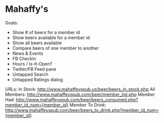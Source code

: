 # Mahaffy's

Goals: 

  * Show # of beers for a member id
  * Show beers available for a member id
  * Show all beers available
  * Compare beers of one member to another
  * News & Events
  * FB Checkin
  * Hours / Is-It-Open?
  * Twitter/FB Feed pane
  * Untapped Search
  * Untapped Ratings dialog


URLs:
In Stock: http://www.mahaffeyspub.us/beer/beers_in_stock.php
All Members: http://www.mahaffeyspub.com/beer/member_list.php
Member Had: http://www.mahaffeyspub.com/beer/beers_consumed.php?member_id_num={member_id}
Member To Drink: http://www.mahaffeyspub.com/beer/beers_to_drink.php?member_id_num={member_id}
